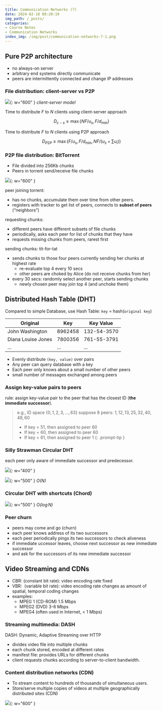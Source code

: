 ```yaml
---
title: Communication Networks (7)
date: 2024-02-18 08:20:19
img_path: /_posts/
categories:
- Course Notes
- Communication Networks
index_img: /img/post/communication-networks-7-1.png
---
```


## Pure P2P architecture

- no always-on server
- arbitrary end systems directly communicate
- peers are intermittently connected and change IP addresses

### File distribution: client-server vs P2P

![](/img/post/communication-networks-7.png){: w="600" }
_client-server model_

Time to distribute $F$ to $N$ clients using client-server approach

$$
D_{c-s} \geq \max \left\{N F / u_s, F / d_{\min }\right\}
$$

Time to  distribute $F$ to $N$ clients using P2P approach

$$
D_{P 2 P} \geq \max \left\{F / u_s, F / d_{\min }, N F /\left(u_s+\sum u_i\right)\right\}
$$

### P2P file distribution: BitTorrent

- File divided into 256Kb chunks
- Peers in torrent send/receive file chunks

![](/img/post/communication-networks-7-1.png){: w="600" }

peer joining torrent:

- has no chunks, accumulate them over time from other peers.
- registers with tracker to get list of peers, connects to **subset of peers** (“neighbors”)

requesting chunks:

- different peers have different subsets of file chunks
- periodically, asks each peer for list of chunks that they have
- requests missing chunks from peers, rarest first

sending chunks: tit-for-tat

- sends chunks to those four peers currently sending her chunks at highest rate
  - re-evaluate top 4 every 10 secs
  - other peers are choked by Alice (do not receive chunks from her)
- every 30 secs: randomly select another peer, starts sending chunks
  - newly chosen peer may join top 4 (and unchoke them)

## Distributed Hash Table (DHT)

Compared to simple Database, use Hash Table: `key` = hash(`original key`)

Original|Key|Key Value
--|--|--
John Washington|8962458|132-54-3570
Diana Louise Jones|7800356|761-55-3791
...|...|...

- Evenly distribute `(key, value)` over pairs
- Any peer can query database with a key
- Each peer only knows about a small number of other peers
- small number of messages exchanged among peers

### Assign key-value pairs to peers

rule: assign key-value pair to the peer that has the closest ID (**the immediate successor**).

> e.g., ID space $\{0,1,2,3,…,63\}$
> suppose 8 peers: $1, 12, 13, 25, 32, 40, 48, 60$
>
> - If key = 51, then assigned to peer 60
> - If key = 60, then assigned to peer 60
> - If key = 61, then assigned to peer 1
{: .prompt-tip }

### Silly Strawman Circular DHT

each peer only aware of immediate successor and predecessor.

![](/img/post/communication-networks-7-2.png){: w="400" }

![](/img/post/communication-networks-7-3.png){: w="500" }
_$O(N)$_

### Circular DHT with shortcuts (Chord)

![](/img/post/communication-networks-7-5.png){: w="500" }
_$O(\log N)$_

### Peer churn

- peers may come and go (churn)
- each peer knows address of its two successors
- each peer periodically pings its two successors to check aliveness
- if immediate uccessor leaves, choose next successor as new immediate successor
- and ask for the successors of its new immediate successor

## Video Streaming and CDNs

- CBR: (constant bit rate): video encoding rate fixed
- VBR:  (variable bit rate): video encoding rate changes as amount of spatial, temporal coding changes
- examples:
  - MPEG 1 (CD-ROM) 1.5 Mbps
  - MPEG2 (DVD) 3-6 Mbps
  - MPEG4 (often used in Internet, < 1 Mbps)

### Streaming multimedia: DASH

DASH: Dynamic, Adaptive Streaming over HTTP

- divides video file into multiple chunks
- each chunk stored, encoded at different rates
- manifest file: provides URLs for different chunks
- client requests chunks according to server-to-client bandwidth.

### Content distribution networks (CDN)

- To stream content to hundreds of thousands of simultaneous users.
- Store/serve multiple copies of videos at multiple geographically distributed sites (CDN)

![](/img/post/communication-networks-7-6.png){: w="600" }

